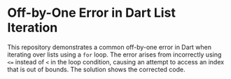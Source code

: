 # Off-by-One Error in Dart List Iteration

This repository demonstrates a common off-by-one error in Dart when iterating over lists using a `for` loop. The error arises from incorrectly using `<=` instead of `<` in the loop condition, causing an attempt to access an index that is out of bounds.  The solution shows the corrected code.
